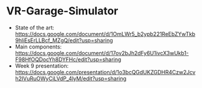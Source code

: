 # VR-Garage-Simulator
- State of the art: https://docs.google.com/document/d/1OmLWr5_b2ypb221ReEbZYwTkb9hliEsErLLBcf_MZgQ/edit?usp=sharing
- Main components: https://docs.google.com/document/d/17ov2bJh2dFy6U1ivcX3wUkb1-F98HfOQDocYh8DYFHc/edit?usp=sharing
- Week 9 presentation: https://docs.google.com/presentation/d/1o3bcQGdUKZGDHR4Czw2Jcvh2IVuRuOWyCiLVdP_4lyM/edit?usp=sharing
